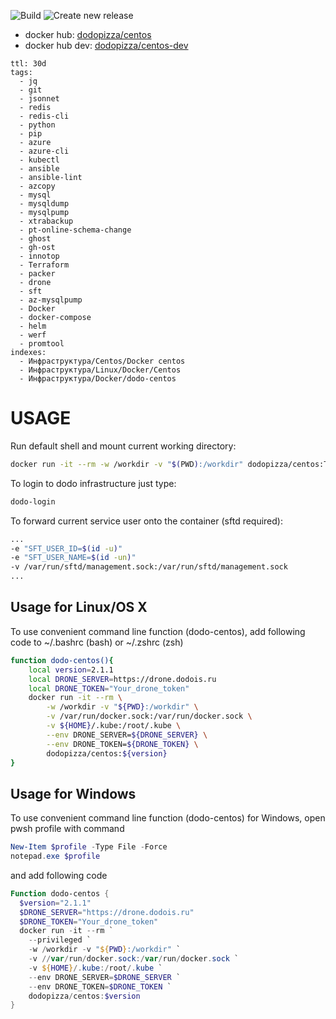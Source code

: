 ![Build](https://github.com/dodopizza/centos/workflows/Build/badge.svg?branch=latest&event=push)
![Create new release](https://github.com/dodopizza/centos/workflows/Create%20new%20release/badge.svg?event=workflow_dispatch)

* docker hub: [dodopizza/centos](https://hub.docker.com/r/dodopizza/centos)
* docker hub dev: [dodopizza/centos-dev](https://hub.docker.com/r/dodopizza/centos-dev)


```documentation
ttl: 30d
tags:
  - jq
  - git
  - jsonnet
  - redis
  - redis-cli
  - python
  - pip
  - azure
  - azure-cli
  - kubectl
  - ansible
  - ansible-lint
  - azcopy
  - mysql
  - mysqldump
  - mysqlpump
  - xtrabackup
  - pt-online-schema-change
  - ghost
  - gh-ost
  - innotop
  - Terraform
  - packer
  - drone
  - sft
  - az-mysqlpump
  - Docker
  - docker-compose
  - helm
  - werf
  - promtool
indexes:
  - Инфраструктура/Centos/Docker centos
  - Инфраструктура/Linux/Docker/Centos
  - Инфраструктура/Docker/dodo-centos
```

# USAGE

Run default shell and mount current working directory:
```bash
docker run -it --rm -w /workdir -v "$(PWD):/workdir" dodopizza/centos:TAG
```

To login to dodo infrastructure just type:
```bash
dodo-login
```

To forward current service user onto the container (sftd required):
```bash
...
-e "SFT_USER_ID=$(id -u)"
-e "SFT_USER_NAME=$(id -un)"
-v /var/run/sftd/management.sock:/var/run/sftd/management.sock
...
```

## Usage for Linux/OS X

To use convenient command line function (dodo-centos), add following code to ~/.bashrc (bash) or ~/.zshrc (zsh)
```bash
function dodo-centos(){
	local version=2.1.1
	local DRONE_SERVER=https://drone.dodois.ru
	local DRONE_TOKEN="Your_drone_token"
	docker run -it --rm \
		-w /workdir -v "${PWD}:/workdir" \
		-v /var/run/docker.sock:/var/run/docker.sock \
		-v ${HOME}/.kube:/root/.kube \
		--env DRONE_SERVER=${DRONE_SERVER} \
		--env DRONE_TOKEN=${DRONE_TOKEN} \
		dodopizza/centos:${version}
}
```

## Usage for Windows

To use convenient command line function (dodo-centos) for Windows, open pwsh profile with command
```powershell
New-Item $profile -Type File -Force
notepad.exe $profile
```

and add following code
```powershell
Function dodo-centos {
  $version="2.1.1"
  $DRONE_SERVER="https://drone.dodois.ru"
  $DRONE_TOKEN="Your_drone_token"
  docker run -it --rm `
    --privileged `
    -w /workdir -v "${PWD}:/workdir" `
    -v //var/run/docker.sock:/var/run/docker.sock `
    -v ${HOME}/.kube:/root/.kube `
    --env DRONE_SERVER=$DRONE_SERVER `
    --env DRONE_TOKEN=$DRONE_TOKEN `
    dodopizza/centos:$version
}
```
